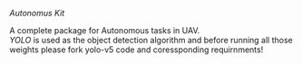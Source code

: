 *Autonomus Kit*

A complete package for Autonomous tasks in UAV.
<br>
*YOLO* is used as the object detection algorithm and before running all those weights please fork yolo-v5 code and coressponding requirnments!

